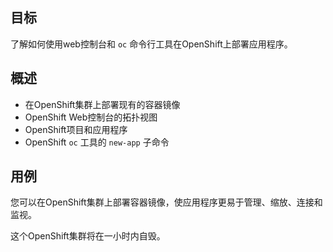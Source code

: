 ## 目标

了解如何使用web控制台和 `oc` 命令行工具在OpenShift上部署应用程序。

## 概述

* 在OpenShift集群上部署现有的容器镜像
* OpenShift Web控制台的拓扑视图
* OpenShift项目和应用程序
* OpenShift `oc` 工具的 `new-app` 子命令

## 用例

您可以在OpenShift集群上部署容器镜像，使应用程序更易于管理、缩放、连接和监视。

这个OpenShift集群将在一小时内自毁。